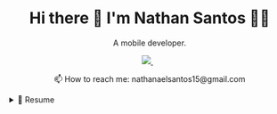 <h1 align='center'>
  Hi there 👋 I'm Nathan Santos 👨‍💻
</h1>

<p align='center'>
  A mobile developer.
</p>



<p align='center'>  
  <a href="https://www.linkedin.com/in/nathanael-santos/">
    <img src="https://img.shields.io/badge/linkedin-%230077B5.svg?&style=for-the-badge&logo=linkedin&logoColor=white" />
  </a>&nbsp;&nbsp; 
</p>

<p align='center'>
  📫 How to reach me: <a>nathanaelsantos15@gmail.com</a>
</p>

<details>
  <summary>📃 Resume</summary>


<h2>💻 Experience</h2>
 <hr>
 
 <h2>1️⃣ Web Development</h2>
<img align="right" src="https://img.shields.io/badge/PHP-777BB4?style=for-the-badge&logo=php&logoColor=white" />
<img align="right" src="https://img.shields.io/badge/CodeIgniter-%23EF4223.svg?style=for-the-badge&logo=codeIgniter&logoColor=white" />
<img align="right" src="https://img.shields.io/badge/bootstrap-%23563D7C.svg?style=for-the-badge&logo=bootstrap&logoColor=white" />
<img align="right" src="https://img.shields.io/badge/MariaDB-003545?style=for-the-badge&logo=mariadb&logoColor=white" />
<img align="right" src="https://img.shields.io/badge/Xampp-F37623?style=for-the-badge&logo=xampp&logoColor=white)" />
 
📆 2020 - 2022\
🤜 IT Team Leader - 2022\
🏢 **Federal University of Sergipe** - Sergipe/SE, Brazil


<h2>2️⃣ Monitor de Banco de Dados</h2>
<img align="right" src="img/sql-server.png" style="width: 90px;" />

📆 2022-2023\
 T-SQL\
 SQL-Server\
**Federal University of Sergipe** - Sergipe/SE, Brazil


<h2>3️⃣ Desktop Software</h2>
<img align="right" src="https://img.shields.io/badge/Google_Cloud-4285F4?style=for-the-badge&logo=google-cloud&logoColor=white" />
<img align="right" src="https://img.shields.io/badge/Java-ED8B00?style=for-the-badge&logo=java&logoColor=white" />

📆 2019\
📍 **Mineral water distributor** - Sergipe/SE, Brazil
  https://github.com/NathanaelSantos/aplicacao_kreison
  

## 📜 Certification
<hr>

![](img/oracle_database.jpg)
<img align="right" src="https://img.shields.io/badge/Oracle-F80000?style=for-the-badge&logo=Oracle&logoColor=white"/>
  


  
